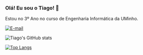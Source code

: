 ### Olá! Eu sou o Tiago! 👋

Estou no 3º Ano no curso de Engenharia Informática da UMinho.

[![E-mail](https://img.shields.io/badge/Gmail-D14836?style=for-the-badge&logo=gmail&logoColor=white)](ribeiro.tiago2001@gmail.com)

![Tiago's GitHub stats](https://github-readme-stats.vercel.app/api?username=tiagoribeiro2001&show_icons=true&theme=dark&include_all_commits=true&count_private=true)

[![Top Langs](https://github-readme-stats.vercel.app/api/top-langs/?username=tiagoribeiro2001&layout=compact&theme=dark)](https://github.com/anuraghazra/github-readme-stats)
